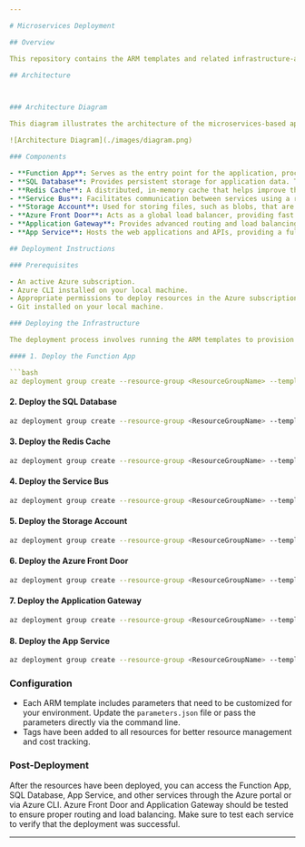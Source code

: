 ```yaml
---

# Microservices Deployment

## Overview

This repository contains the ARM templates and related infrastructure-as-code (IaC) files required to deploy a microservices-based application on Microsoft Azure. The application consists of several independently deployed and managed services, including Function Apps, SQL databases, Redis Cache, Service Bus, Azure Front Door, Application Gateway, and App Services. Each service plays a specific role in the overall architecture, contributing to the scalability, resilience, and flexibility of the application.

## Architecture



### Architecture Diagram

This diagram illustrates the architecture of the microservices-based application.

![Architecture Diagram](./images/diagram.png)

### Components

- **Function App**: Serves as the entry point for the application, processing HTTP requests, queue messages, and other triggers.
- **SQL Database**: Provides persistent storage for application data. The database is hosted on an Azure SQL Server instance.
- **Redis Cache**: A distributed, in-memory cache that helps improve the performance of the application by reducing the load on the SQL Database.
- **Service Bus**: Facilitates communication between services using a reliable messaging system, supporting asynchronous operations.
- **Storage Account**: Used for storing files, such as blobs, that are processed or generated by the application.
- **Azure Front Door**: Acts as a global load balancer, providing fast and secure content delivery by routing traffic to the nearest application backend.
- **Application Gateway**: Provides advanced routing and load balancing capabilities within the Azure region, ensuring secure delivery of application content.
- **App Service**: Hosts the web applications and APIs, providing a fully managed platform for building, deploying, and scaling web apps.

## Deployment Instructions

### Prerequisites

- An active Azure subscription.
- Azure CLI installed on your local machine.
- Appropriate permissions to deploy resources in the Azure subscription.
- Git installed on your local machine.

### Deploying the Infrastructure

The deployment process involves running the ARM templates to provision the required Azure resources. Below are the steps to deploy each component.

#### 1. Deploy the Function App

```bash
az deployment group create --resource-group <ResourceGroupName> --template-file azure-function-prem-template.json --parameters @parameters.json
```

#### 2. Deploy the SQL Database

```bash
az deployment group create --resource-group <ResourceGroupName> --template-file azure-sql-template.json --parameters @parameters.json
```

#### 3. Deploy the Redis Cache

```bash
az deployment group create --resource-group <ResourceGroupName> --template-file redis-cache-template.json --parameters @parameters.json
```

#### 4. Deploy the Service Bus

```bash
az deployment group create --resource-group <ResourceGroupName> --template-file service-bus-template.json --parameters @parameters.json
```

#### 5. Deploy the Storage Account

```bash
az deployment group create --resource-group <ResourceGroupName> --template-file storage-account-template.json --parameters @parameters.json
```

#### 6. Deploy the Azure Front Door

```bash
az deployment group create --resource-group <ResourceGroupName> --template-file azure-front-door-template.json --parameters @parameters.json
```

#### 7. Deploy the Application Gateway

```bash
az deployment group create --resource-group <ResourceGroupName> --template-file app-gateway-template.json --parameters @parameters.json
```

#### 8. Deploy the App Service

```bash
az deployment group create --resource-group <ResourceGroupName> --template-file app-service-template.json --parameters @parameters.json
```

### Configuration

- Each ARM template includes parameters that need to be customized for your environment. Update the `parameters.json` file or pass the parameters directly via the command line.
- Tags have been added to all resources for better resource management and cost tracking.

### Post-Deployment

After the resources have been deployed, you can access the Function App, SQL Database, App Service, and other services through the Azure portal or via Azure CLI. Azure Front Door and Application Gateway should be tested to ensure proper routing and load balancing. Make sure to test each service to verify that the deployment was successful.

---
```

